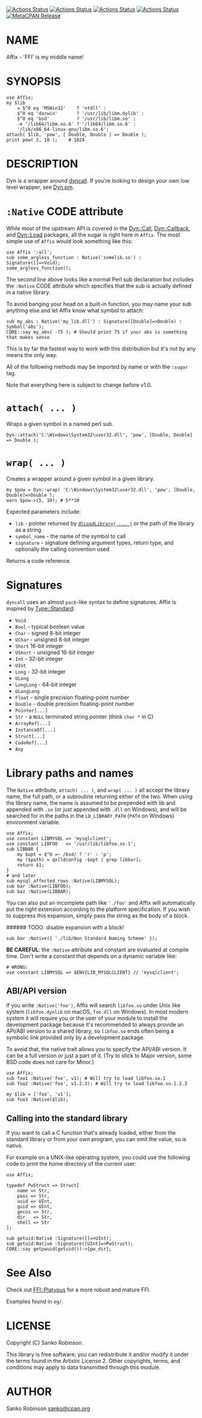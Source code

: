 [![Actions Status](https://github.com/sanko/Dyn.pm/actions/workflows/linux.yaml/badge.svg)](https://github.com/sanko/Dyn.pm/actions) [![Actions Status](https://github.com/sanko/Dyn.pm/actions/workflows/windows.yaml/badge.svg)](https://github.com/sanko/Dyn.pm/actions) [![Actions Status](https://github.com/sanko/Dyn.pm/actions/workflows/osx.yaml/badge.svg)](https://github.com/sanko/Dyn.pm/actions) [![Actions Status](https://github.com/sanko/Dyn.pm/actions/workflows/freebsd.yaml/badge.svg)](https://github.com/sanko/Dyn.pm/actions) [![MetaCPAN Release](https://badge.fury.io/pl/Affix.svg)](https://metacpan.org/release/Affix)
# NAME

Affix - 'FFI' is my middle name!

# SYNOPSIS

    use Affix;
    my $lib
        = $^O eq 'MSWin32'    ? 'ntdll' :
        $^O eq 'darwin'       ? '/usr/lib/libm.dylib' :
        $^O eq 'bsd'          ? '/usr/lib/libm.so' :
        -e '/lib64/libm.so.6' ? '/lib64/libm.so.6' :
        '/lib/x86_64-linux-gnu/libm.so.6';
    attach( $lib, 'pow', [ Double, Double ] => Double );
    print pow( 2, 10 );    # 1024

# DESCRIPTION

Dyn is a wrapper around [dyncall](https://dyncall.org/). If you're looking to
design your own low level wrapper, see [Dyn.pm](https://metacpan.org/pod/Dyn).

# `:Native` CODE attribute

While most of the upstream API is covered in the [Dyn::Call](https://metacpan.org/pod/Dyn%3A%3ACall),
[Dyn::Callback](https://metacpan.org/pod/Dyn%3A%3ACallback), and [Dyn::Load](https://metacpan.org/pod/Dyn%3A%3ALoad) packages, all the sugar is right here in
`Affix`. The most simple use of `Affix` would look something like this:

    use Affix ':all';
    sub some_argless_function : Native('somelib.so') : Signature([]=>Void);
    some_argless_function();

The second line above looks like a normal Perl sub declaration but includes the
`:Native` CODE attribute which specifies that the sub is actually defined in a
native library.

To avoid banging your head on a built-in function, you may name your sub
anything else and let Affix know what symbol to attach:

    sub my_abs : Native('my_lib.dll') : Signature([Double]=>Double) : Symbol('abs');
    CORE::say my_abs( -75 ); # Should print 75 if your abs is something that makes sense

This is by far the fastest way to work with this distribution but it's not by
any means the only way.

All of the following methods may be imported by name or with the `:sugar` tag.

Note that everything here is subject to change before v1.0.

# `attach( ... )`

Wraps a given symbol in a named perl sub.

    Dyn::attach('C:\Windows\System32\user32.dll', 'pow', [Double, Double] => Double );

# `wrap( ... )`

Creates a wrapper around a given symbol in a given library.

    my $pow = Dyn::wrap( 'C:\Windows\System32\user32.dll', 'pow', [Double, Double]=>Double );
    warn $pow->(5, 10); # 5**10

Expected parameters include:

- `lib` - pointer returned by [`dlLoadLibrary( ... )`](https://metacpan.org/pod/Dyn%3A%3ALoad#dlLoadLibrary) or the path of the library as a string
- `symbol_name` - the name of the symbol to call
- `signature` - signature defining argument types, return type, and optionally the calling convention used

Returns a code reference.

# Signatures

`dyncall` uses an almost `pack`-like syntax to define signatures. Affix is
inspired by [Type::Standard](https://metacpan.org/pod/Type%3A%3AStandard):

- `Void`
- `Bool` - typical boolean value
- `Char` - signed 8-bit integer
- `UChar` - unsigned 8-bit integer
- `Short` 16-bit integer
- `UShort` - unsigned 16-bit integer
- `Int` - 32-bit integer
- `UInt`
- `Long` - 32-bit integer
- `ULong`
- `LongLong` - 64-bit integer
- `ULongLong`
- `Float` - single precision floating-point number
- `Double` - double precision floating-point number
- `Pointer[...]`
- `Str` - a `NULL` terminated string pointer (think `char *` in C)
- `ArrayRef[...]`
- `InstanceOf[...]`
- `Struct[...]`
- `CodeRef[...]`
- `Any`

# Library paths and names

The `Native` attribute, `attach( ... )`, and `wrap( ... )` all accept the
library name, the full path, or a subroutine returning either of the two. When
using the library name, the name is assumed to be prepended with lib and
appended with `.so` (or just appended with `.dll` on Windows), and will be
searched for in the paths in the `LD_LIBRARY_PATH` (`PATH` on Windows)
environment variable.

    use Affix;
    use constant LIBMYSQL => 'mysqlclient';
    use constant LIBFOO   => '/usr/lib/libfoo.so.1';
    sub LIBBAR {
        my $opt = $^O =~ /bsd/ ? 'r' : 'p';
        my ($path) = qx[ldconfig -$opt | grep libbar];
        return $1;
    }
    # and later
    sub mysql_affected_rows :Native(LIBMYSQL);
    sub bar :Native(LIBFOO);
    sub baz :Native(LIBBAR);

You can also put an incomplete path like `'./foo'` and Affix will
automatically put the right extension according to the platform specification.
If you wish to suppress this expansion, simply pass the string as the body of a
block.

\###### TODO: disable expansion with a block!

    sub bar :Native({ './lib/Non Standard Naming Scheme' });

**BE CAREFUL**: the `:Native` attribute and constant are evaluated at compile
time. Don't write a constant that depends on a dynamic variable like:

    # WRONG:
    use constant LIBMYSQL => $ENV{LIB_MYSQLCLIENT} // 'mysqlclient';

## ABI/API version

If you write `:Native('foo')`, Affix will search `libfoo.so` under Unix like
system (`libfoo.dynlib` on macOS, `foo.dll` on Windows). In most modern
system it will require you or the user of your module to install the
development package because it's recommended to always provide an API/ABI
version to a shared library, so `libfoo.so` ends often being a symbolic link
provided only by a development package.

To avoid that, the native trait allows you to specify the API/ABI version. It
can be a full version or just a part of it. (Try to stick to Major version,
some BSD code does not care for Minor.)

    use Affix;
    sub foo1 :Native('foo', v1); # Will try to load libfoo.so.1
    sub foo2 :Native('foo', v1.2.3); # Will try to load libfoo.so.1.2.3

    my $lib = ['foo', 'v1'];
    sub foo3 :Native($lib);

## Calling into the standard library

If you want to call a C function that's already loaded, either from the
standard library or from your own program, you can omit the value, so is
native.

For example on a UNIX-like operating system, you could use the following code
to print the home directory of the current user:

    use Affix;

    typedef PwStruct => Struct[
        name => Str,
        pass => Str,
        uuid => UInt,
        guid => UInt,
        gecos => Str,
        dir   => Str,
        shell => Str
    ];

    sub getuid:Native :Signature([]=>UInt);
    sub getuid:Native :Signature([UInt]=>PwStruct);
    CORE::say getpwuid(getuid())->{pw_dir};

# See Also

Check out [FFI::Platypus](https://metacpan.org/pod/FFI%3A%3APlatypus) for a more robust and mature FFI.

Examples found in `eg/`.

# LICENSE

Copyright (C) Sanko Robinson.

This library is free software; you can redistribute it and/or modify it under
the terms found in the Artistic License 2. Other copyrights, terms, and
conditions may apply to data transmitted through this module.

# AUTHOR

Sanko Robinson <sanko@cpan.org>
